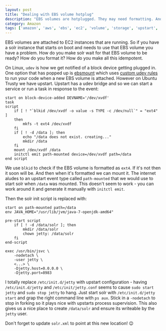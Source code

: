 ```yaml
---
layout: post
title: "Dealing with EBS volume hotplug"
description: "EBS volumes are hotplugged. They may need formatting. And your service can't start until the volume is ready, so the default init scripts just won't cut it"
category: Amazon
tags: ['amazon', 'aws', 'ebs', 'ec2', 'volume', 'storage', 'upstart', 'init', 'trusty', 'ubuntu']
---
```


EBS volumes are attached to EC2 instances that are running. So if you have a solr instance that starts on boot and needs to use that EBS volume you have a problem. How do you make solr wait for that EBS volume to be ready? How do you format it? How do you make all this idempotent.

On Linux, `udev` is how we get notified of a block device getting plugged in. One option that has popped up is [ebsmount](https://www.turnkeylinux.org/blog/ebsmount) which uses [custom udev rules](https://github.com/turnkeylinux/ebsmount/blob/master/85-ebsmount.rules.in) to run your code when a new EBS volume is attached. However on Ubuntu Trusty we have upstart. Upstart has a udev bridge and so we can start a service or run a task in response to the event:

```
start on block-device-added DEVNAME='/dev/xvdf'
task
script
    if [ ! "`blkid /dev/xvdf -o value -s TYPE -c /dev/null`" = "ext4" ]
    then
        mkfs -t ext4 /dev/xvdf
    fi
    if [ ! -d /data ]; then
        echo "/data does not exist. creating..."
        mkdir /data
    fi
    mount /dev/xvdf /data
    initctl emit path-mounted device=/dev/xvdf path=/data
end script
```

We use `blkid` to check if the EBS volume is formatted as `ext4`. If it's not then it soon will be. And then when it's formatted we can mount it. The internet aludes to an upstart event type called `path-mounted` that we would use to start solr when `/data` was mounted. This doesn't seem to work - you can work around it and generate it manually with `initctl emit`.

Then the solr init script is replaced with:

```
start on path-mounted path=/data
env JAVA_HOME="/usr/lib/jvm/java-7-openjdk-amd64"

pre-start script
    if [ ! -d /data/solr ]; then
        mkdir /data/solr
        chown jetty: /data/solr
    fi
end-script

exec /usr/bin/jsvc \
    -nodetach \
    -user jetty \
    <...> \
    -Djetty.host=0.0.0.0 \
    -Djetty.port=8983
```

I totally replace `/etc/init.d/jetty` with upstart configuration - having `/etc/init.d/jetty` and `/etc/init/jetty.conf` seems to cause `sudo start jetty` and `sudo stop jetty` to hang. Just start solr with `/etc/init.d/jetty start` and grap the right command line with `ps aux`. Stick in a `-nodetach` to stop in forking so it plays nice with upstarts process supervision. This also gives us a nice place to create `/data/solr` and ensure its writeable by the `jetty` user.

Don't forget to update `solr.xml` to point at this new location! :wink:
